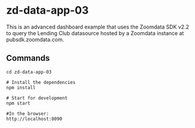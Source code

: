 # zd-data-app-03

This is an advanced dashboard example that uses the Zoomdata SDK v2.2 to query the Lending Club datasource hosted by a Zoomdata instance at pubsdk.zoomdata.com.

## Commands

```
cd zd-data-app-03

# Install the dependencies
npm install

# Start for development
npm start

#In the browser:
http://localhost:8090
```

